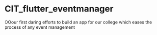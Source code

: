 # CIT_flutter_eventmanager
OOour first daring efforts to build an app for our college which eases the process of any event management

